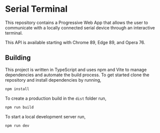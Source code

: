 # Serial Terminal

This repository contains a Progressive Web App that allows the user to
communicate with a locally connected serial device through an interactive
terminal.

This API is available starting with Chrome 89, Edge 89, and Opera 76.

## Building

This project is written in TypeScript and uses npm and Vite to manage
dependencies and automate the build process. To get started clone the
repository and install dependencies by running,

```sh
npm install
```

To create a production build in the `dist` folder run,

```sh
npm run build
```

To start a local development server run,

```sh
npm run dev
```
